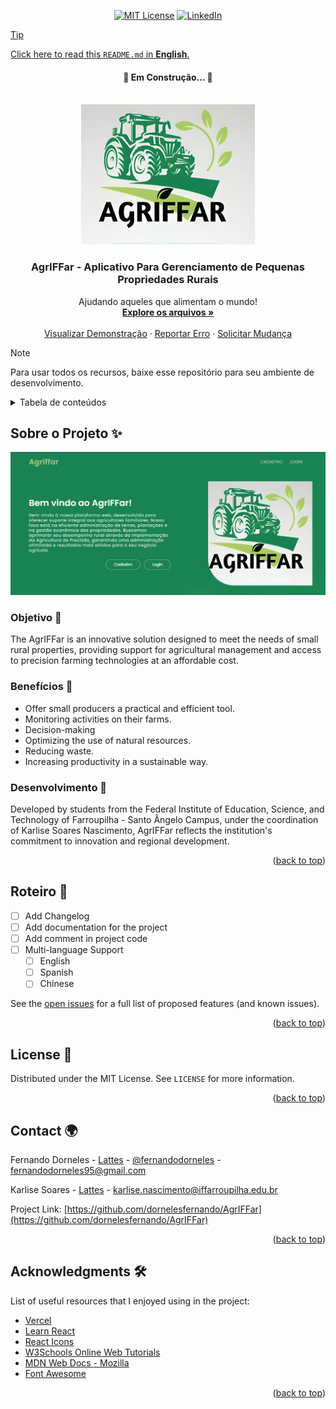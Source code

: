 <a id="readme-top"></a>
<div align="center">

  [![MIT License][license-shield]][license-url]
  [![LinkedIn][linkedin-shield]][linkedin-url]
</div>

<a href="https://github.com/dornelesfernando/AgrIFFar/blob/main/README_pt-BR.md">

  > [!TIP]
  > Click here to read this `README.md` in **English**.
</a>

<h4 align="center"> 
    🚧  Em Construção...  🚧
</h4>

<!-- PROJECT LOGO -->
<br />
<div align="center">
  <a href="https://github.com/dornelesfernando/AgrIFFar">
    <img src="./images/LogoAgriffar.jpg" alt="Logo" width="278" height="224">
  </a>

  <h3 align="center">AgrIFFar - Aplicativo Para Gerenciamento de Pequenas Propriedades Rurais</h3>

  <p align="center">
    Ajudando aqueles que alimentam o mundo!
    <br />
    <a href="https://github.com/dornelesfernando/AgrIFFar"><strong>Explore os arquivos »</strong></a>
    <br />
    <br />
    <a href="https://agriffar.vercel.app">Visualizar Demonstração</a>
    ·
    <a href="https://github.com/dornelesfernando/AgrIFFar/issues/new?labels=bug&template=bug_report.md">Reportar Erro</a>
    ·
    <a href="https://github.com/dornelesfernando/AgrIFFar/issues/new?labels=enhancement&template=feature_request.md">Solicitar Mudança</a>
    
  </p>
</div>

> [!NOTE]
> Para usar todos os recursos, baixe esse repositório para seu ambiente de desenvolvimento.

<!-- TABLE OF CONTENTS -->
<details>
  <summary>Tabela de conteúdos</summary>
  <ol>
    <li><a href="#about-the-project">Sobre o Projeto</a></li>
    <li><a href="#roadmap">Roteiro</a></li>
    <!-- <li><a href="#roadmapPages">Roteiro de Páginas</a></li> -->
    <li><a href="#license">Licença</a></li>
    <li><a href="#contact">Contatos</a></li>
    <li><a href="#acknowledgments">Agradecimentos</a></li>
  </ol>
</details>



<!-- SOBRE O PROJETO -->
## Sobre o Projeto ✨ 

[![Screenshot da página inicial][product-screenshot]](https://agriffar.vercel.app/)

### Objetivo 🎯
The AgrIFFar is an innovative solution designed to meet the needs of small rural properties, providing support for agricultural management and access to precision farming technologies at an affordable cost.

### Benefícios 🌱
- Offer small producers a practical and efficient tool. 
- Monitoring activities on their farms.
- Decision-making
- Optimizing the use of natural resources.
- Reducing waste.
- Increasing productivity in a sustainable way.

### Desenvolvimento 🚜
Developed by students from the Federal Institute of Education, Science, and Technology of Farroupilha - Santo Ângelo Campus, under the coordination of Karlise Soares Nascimento, AgrIFFar reflects the institution's commitment to innovation and regional development.

<p align="right">(<a href="#readme-top">back to top</a>)</p>



<!-- ROTEIRO -->
## Roteiro 📍

- [ ] Add Changelog
- [ ] Add documentation for the project
- [ ] Add comment in project code
- [ ] Multi-language Support
    - [ ] English
    - [ ] Spanish
    - [ ] Chinese

See the [open issues](https://github.com/dornelesfernando/AgrIFFar/issues) for a full list of proposed features (and known issues).

<p align="right">(<a href="#readme-top">back to top</a>)</p>



<!-- ROTEIRO PAGES
## Roteiro Pages 📌

 Make a list of pages to do 
| Feature                | Status       |
|------------------------|--------------|
| Adicionar Changelog    | 🟩 Feito     |
| Suporte Multi-linguagem| 🔲 Em progresso |
| Comentários no código  | 🔲 Não iniciado |
-->

<!-- LICENSE -->
## License 📝

Distributed under the MIT License. See `LICENSE` for more information.

<p align="right">(<a href="#readme-top">back to top</a>)</p>



<!-- CONTACT -->
## Contact 🌍

Fernando Dorneles - [Lattes](http://lattes.cnpq.br/0532418852427960) - [@fernandodorneles](www.linkedin.com/in/fernandodorneles) - fernandodorneles95@gmail.com

Karlise Soares - [Lattes](http://lattes.cnpq.br/6702586607871869) - karlise.nascimento@iffarroupilha.edu.br

Project Link: [https://github.com/dornelesfernando/AgrIFFar](https://github.com/dornelesfernando/AgrIFFar)

<p align="right">(<a href="#readme-top">back to top</a>)</p>



<!-- ACKNOWLEDGMENTS -->
## Acknowledgments 🛠️

List of useful resources that I enjoyed using in the project:

* [Vercel](https://vercel.com/)
* [Learn React](https://react.dev/learn)
* [React Icons](https://react-icons.github.io/react-icons/search)
* [W3Schools Online Web Tutorials](https://www.w3schools.com/)
* [MDN Web Docs - Mozilla](https://developer.mozilla.org/)
* [Font Awesome](https://fontawesome.com)

<p align="right">(<a href="#readme-top">back to top</a>)</p>

<!-- MARKDOWN LINKS & IMAGES -->
<!-- https://www.markdownguide.org/basic-syntax/#reference-style-links -->
[license-shield]: https://img.shields.io/github/license/othneildrew/Best-README-Template.svg?style=for-the-badge
[license-url]: https://github.com/dornelesfernando/AgrIFFar/blob/main/LICENSE
[linkedin-shield]: https://img.shields.io/badge/-LinkedIn-black.svg?style=for-the-badge&logo=linkedin&colorB=555
[linkedin-url]: https://www.linkedin.com/in/fernandodorneles
[product-screenshot]: ./images/HomePage.png